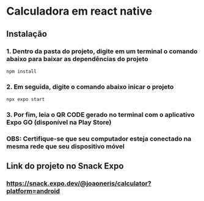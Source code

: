 # Calculadora em react native

## Instalação

### 1. Dentro da pasta do projeto, digite em um terminal o comando abaixo para baixar as dependências do projeto
```
npm install
```

### 2. Em seguida, digite o comando abaixo inicar o projeto
```
npx expo start
```

### 3. Por fim, leia o QR CODE gerado no terminal com o aplicativo Expo GO (disponível na Play Store)
### OBS: Certifique-se que seu computador esteja conectado na mesma rede que seu dispositivo móvel 

## Link do projeto no Snack Expo

### https://snack.expo.dev/@joaoneris/calculator?platform=android
